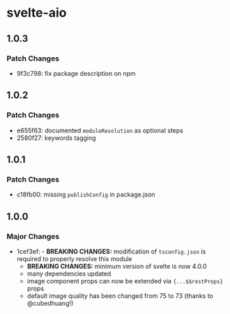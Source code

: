# svelte-aio

## 1.0.3

### Patch Changes

- 9f3c798: fix package description on npm

## 1.0.2

### Patch Changes

- e655f63: documented `moduleResolution` as optional steps
- 2580f27: keywords tagging

## 1.0.1

### Patch Changes

- c18fb00: missing `publishConfig` in package.json

## 1.0.0

### Major Changes

- 1cef3ef: - **BREAKING CHANGES:** modification of `tsconfig.json` is required to properly resolve this module
  - **BREAKING CHANGES:** minimum version of svelte is now 4.0.0
  - many dependencies updated
  - image component props can now be extended via `{...$$restProps}` props
  - default image quality has been changed from 75 to 73 (thanks to @cubedhuang!)
